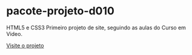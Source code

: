 # pacote-projeto-d010
 HTML5 e CSS3
Primeiro projeto de site, seguindo as aulas do Curso em Video.


<a href="https://ianakessler.github.io/HTML-CSS-site/" target="_blank">Visite o projeto</a>

